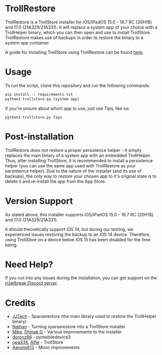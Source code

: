# TrollRestore
TrollRestore is a TrollStore installer for iOS/iPadOS 15.0 - 16.7 RC (20H18) and 17.0 (21A329/21A331). It will replace a system app of your choice with a TrollHelper binary, which you can then open and use to install TrollStore. TrollRestore makes use of backups in order to restore the binary to a system app container. 

A guide for installing TrollStore using TrollRestore can be found [here](https://ios.cfw.guide/installing-trollstore-trollrestore).

# Usage
To run the script, clone this repository and run the following commands:
```sh
pip install -r requirements.txt
python3 trollstore.py [system app]
```
If you're unsure about which app to use, just use Tips, like so:
```
python3 trollstore.py Tips
```

# Post-installation
TrollRestore does not restore a proper persistence helper - it simply replaces the main binary of a system app with an embedded TrollHelper. Thus, after installing TrollStore, it is recommended to install a persistence helper (you can use the same app used with TrollRestore as your persistence helper). Due to the nature of the installer (and its use of backups), the only way to restore your chosen app to it's original state is to delete it and re-install the app from the App Store.

# Version Support
As stated above, this installer supports iOS/iPadOS 15.0 - 16.7 RC (20H18) and 17.0 (21A329/21A331). 

It should theoretically support iOS 14, but during our testing, we experienced issues restoring the backup to an iOS 14 device. Therefore, using TrollStore on a device below iOS 15 has been disabled for the time being.

# Need Help?
If you run into any issues during the installation, you can get support on the [r/Jailbreak Discord server](https://discord.gg/jb).

# Credits
* [JJTech](https://github.com/JJTech0130) - Sparserestore (the main library used to restore the TrollHelper binary)
* [Nathan](https://github.com/verygenericname) - Turning sparserestore into a TrollStore installer
* [Mike](https://github.com/TheMasterOfMike), [Dhinak G](https://github.com/dhinakg) - Various improvements to the installer
* [doronz88](https://github.com/doronz88) - pymobiledevice3
* [opa334](https://github.com/opa334), [Alfie](https://github.com/alfiecg24) - TrollStore
* [Aaronp613](https://x.com/aaronp613) - Minor improvements
